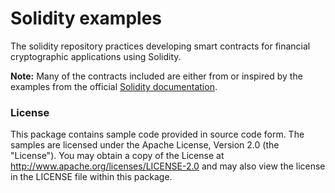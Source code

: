 # Solidity examples
The solidity repository practices developing smart contracts for financial cryptographic applications using Solidity.

**Note:** Many of the contracts included are either from or inspired by the examples from the official [Solidity documentation](http://solidity.readthedocs.org).

### License
This package contains sample code provided in source code form. The samples are licensed under the Apache License, Version 2.0 (the "License"). You may obtain a copy of the License at http://www.apache.org/licenses/LICENSE-2.0 and may also view the license in the LICENSE file within this package.
